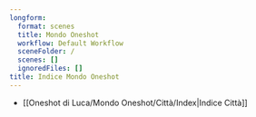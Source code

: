 ```yaml
---
longform:
  format: scenes
  title: Mondo Oneshot
  workflow: Default Workflow
  sceneFolder: /
  scenes: []
  ignoredFiles: []
title: Indice Mondo Oneshot
---
```

- [[Oneshot di Luca/Mondo Oneshot/Città/Index|Indice Città]]